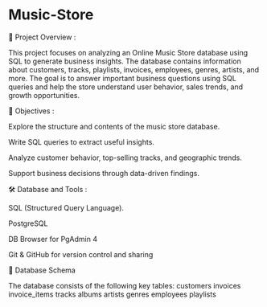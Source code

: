 # Music-Store
📌 Project Overview :

This project focuses on analyzing an Online Music Store database using SQL to generate business insights. The database contains information about customers, tracks, playlists, invoices, employees, genres, artists, and more. The goal is to answer important business questions using SQL queries and help the store understand user behavior, sales trends, and growth opportunities.

🧠 Objectives :

Explore the structure and contents of the music store database.

Write SQL queries to extract useful insights.

Analyze customer behavior, top-selling tracks, and geographic trends.

Support business decisions through data-driven findings.

🛠️ Database and Tools :

SQL (Structured Query Language).

PostgreSQL

DB Browser for  PgAdmin 4

Git & GitHub for version control and sharing

📂 Database Schema

The database consists of the following key tables:
customers
invoices
invoice_items
tracks
albums
artists
genres
employees
playlists


